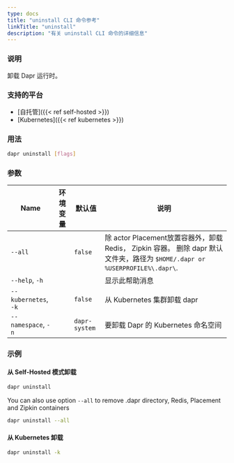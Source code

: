 ```yaml
---
type: docs
title: "uninstall CLI 命令参考"
linkTitle: "uninstall"
description: "有关 uninstall CLI 命令的详细信息"
---
```


### 说明

卸载 Dapr 运行时。

### 支持的平台

- [自托管]({{< ref self-hosted >}})
- [Kubernetes]({{< ref kubernetes >}})

### 用法

```bash
dapr uninstall [flags]
```

### 参数

| Name                 | 环境变量 | 默认值           | 说明                                                                                                       |
| -------------------- | ---- | ------------- | -------------------------------------------------------------------------------------------------------- |
| `--all`              |      | `false`       | 除 actor Placement放置容器外，卸载 Redis， Zipkin 容器。 删除 dapr 默认文件夹，路径为 `$HOME/.dapr or %USERPROFILE%\.dapr\`. |
| `--help`, `-h`       |      |               | 显示此帮助消息                                                                                                  |
| `--kubernetes`, `-k` |      | `false`       | 从 Kubernetes 集群卸载 dapr                                                                                   |
| `--namespace`, `-n`  |      | `dapr-system` | 要卸载 Dapr 的 Kubernetes 命名空间                                                                               |

### 示例

#### 从 Self-Hosted 模式卸载

```bash
dapr uninstall
```

You can also use option `--all` to remove .dapr directory, Redis, Placement and Zipkin containers

```bash
dapr uninstall --all
```

#### 从 Kubernetes 卸载

```bash
dapr uninstall -k
```
